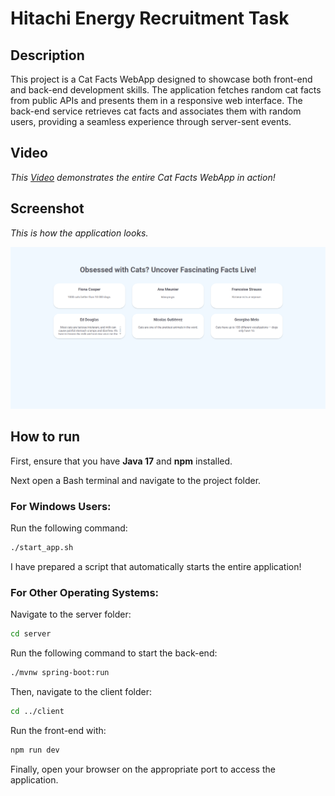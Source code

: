# Hitachi Energy Recruitment Task
## Description
This project is a Cat Facts WebApp designed to showcase both front-end and back-end development skills.
The application fetches random cat facts from public APIs and presents them in a responsive web interface.
The back-end service retrieves cat facts and associates them with random users, providing a seamless experience through server-sent events.

## Video
*This [Video](https://www.youtube.com/watch?v=sGy54tnophs) demonstrates the entire Cat Facts WebApp in action!*

## Screenshot
*This is how the application looks.*

![Cat Facts WebApp Screenshot](readme-utils/AppScreen.png) 

## How to run
First, ensure that you have **Java 17** and **npm** installed.

Next open a Bash terminal and navigate to the project folder.

### For Windows Users:
Run the following command:
```bash
./start_app.sh
```
I have prepared a script that automatically starts the entire application!

### For Other Operating Systems:
Navigate to the server folder:
```bash
cd server
```

Run the following command to start the back-end:
```bash
./mvnw spring-boot:run
```
Then, navigate to the client folder:
```bash
cd ../client
```
Run the front-end with:
```bash
npm run dev
```
Finally, open your browser on the appropriate port to access the application.
